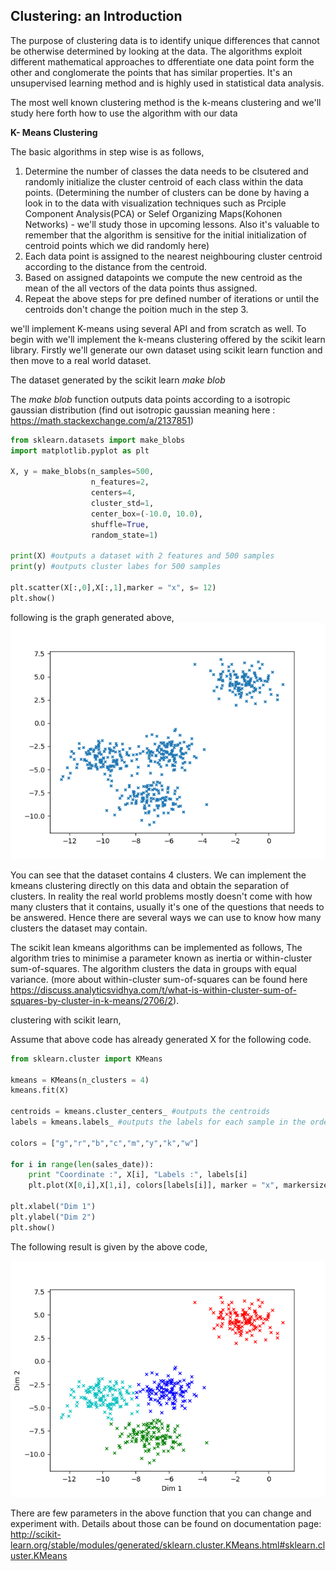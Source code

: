 ## Clustering: an Introduction

The purpose of clustering data is to identify unique differences that cannot be otherwise determined by looking at the data. The algorithms exploit different mathematical approaches to dfferentiate one data point form the other and conglomerate the points that has similar properties. It's an unsupervised learning method and is highly used in statistical data analysis. 

The most well known clustering method is the k-means clustering and we'll study here forth how to use the algorithm with our data

**K- Means Clustering**

The basic algorithms in step wise is as follows, 
  1. Determine the number of classes the data needs to be clsutered and randomly initialize the cluster centroid of each class within the data points. (Determining the number of clusters can be done by having a look in to the data with visualization techniques such as Prciple Component Analysis(PCA) or Selef Organizing Maps(Kohonen Networks) - we'll study those in upcoming lessons. Also it's valuable to remember that the algorithm is sensitive for the initial initialization of centroid points which we did randomly here)
  2. Each data point is assigned to the nearest neighbouring cluster centroid according to the distance from the centroid. 
  3. Based on assigned datapoints we compute the new centroid as the mean of the all vectors of the data points thus assigned. 
  4. Repeat the above steps for pre defined number of iterations or until the centroids don't change the poition much in the step 3. 
  
we'll implement K-means using several API and from scratch as well. To begin with we'll implement the k-means clustering offered by the scikit learn library. Firstly we'll generate our own dataset using scikit learn function and then move to a real world dataset. 

The dataset generated by the scikit learn _make blob_

The _make blob_ function outputs data points according to a isotropic gaussian distribution (find out isotropic gaussian meaning here : https://math.stackexchange.com/a/2137851)
```python
from sklearn.datasets import make_blobs
import matplotlib.pyplot as plt

X, y = make_blobs(n_samples=500,
                  n_features=2,
                  centers=4,
                  cluster_std=1,
                  center_box=(-10.0, 10.0),
                  shuffle=True,
                  random_state=1)

print(X) #outputs a dataset with 2 features and 500 samples
print(y) #outputs cluster labes for 500 samples

plt.scatter(X[:,0],X[:,1],marker = "x", s= 12)
plt.show()
```      
following is the graph generated above, 
<img src="Figure_1.png" alt="blobs" class="inline"/>

You can see that the dataset contains 4 clusters. We can implement the kmeans clustering directly on this data and obtain the separation of clusters. In reality the real world problems mostly doesn't come with how many clusters that it contains, usually it's one of the questions that needs to be answered. Hence there are several ways we can use to know how many clusters the dataset may contain. 

The scikit lean kmeans algorithms can be implemented as follows, 
The algorithm tries to minimise a parameter known as inertia or within-cluster sum-of-squares. The algorithm clusters the data in groups with equal variance. (more about within-cluster sum-of-squares can be found here https://discuss.analyticsvidhya.com/t/what-is-within-cluster-sum-of-squares-by-cluster-in-k-means/2706/2). 

clustering with scikit learn, 

Assume that above code has already generated X for the following code.
```python
from sklearn.cluster import KMeans

kmeans = KMeans(n_clusters = 4)
kmeans.fit(X)

centroids = kmeans.cluster_centers_ #outputs the centroids
labels = kmeans.labels_ #outputs the labels for each sample in the order of given samples

colors = ["g","r","b","c","m","y","k","w"]

for i in range(len(sales_date)):
    print "Coordinate :", X[i], "Labels :", labels[i]
    plt.plot(X[0,i],X[1,i], colors[labels[i]], marker = "x", markersize = 10)
    
plt.xlabel("Dim 1")
plt.ylabel("Dim 2")
plt.show()

```
The following result is given by the above code,

<img src="Figure_2.png" alt="blobs" class="inline"/>

There are few parameters in the above function that you can change and experiment with. Details about those can be found on documentation page: http://scikit-learn.org/stable/modules/generated/sklearn.cluster.KMeans.html#sklearn.cluster.KMeans



